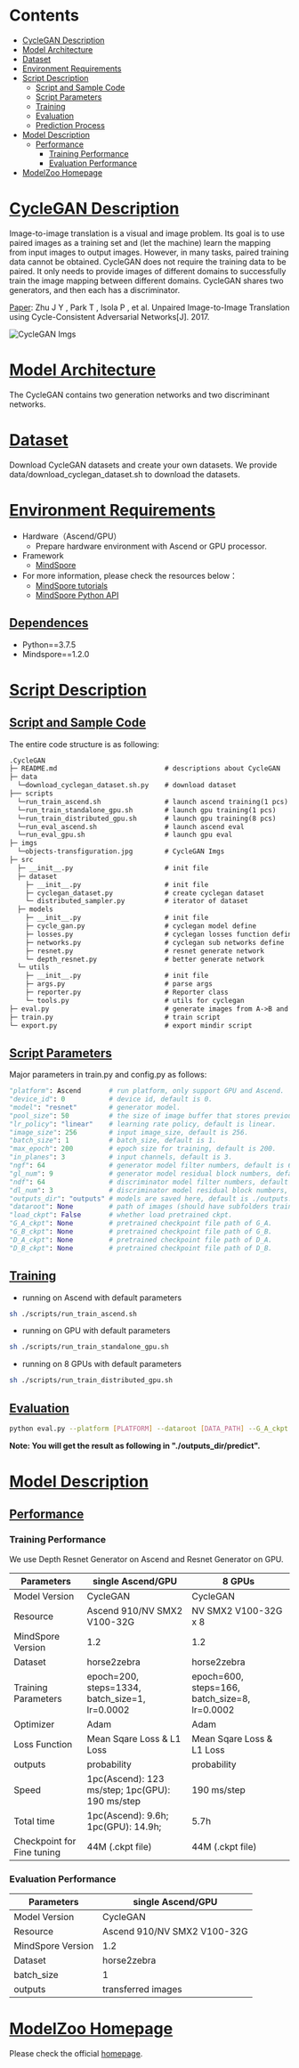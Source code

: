 # Contents

- [CycleGAN Description](#cyclegan-description)
- [Model Architecture](#model-architecture)
- [Dataset](#dataset)
- [Environment Requirements](#environment-requirements)
- [Script Description](#script-description)
    - [Script and Sample Code](#script-and-sample-code)
    - [Script Parameters](#script-parameters)
    - [Training](#training-process)
    - [Evaluation](#evaluation-process)
    - [Prediction Process](#prediction-process)
- [Model Description](#model-description)
    - [Performance](#performance)  
        - [Training Performance](#evaluation-performance)
        - [Evaluation Performance](#evaluation-performance)
- [ModelZoo Homepage](#modelzoo-homepage)

# [CycleGAN Description](#contents)

Image-to-image translation is a visual and image problem. Its goal is to use paired images as a training set and (let the machine) learn the mapping from input images to output images. However, in many tasks, paired training data cannot be obtained. CycleGAN does not require the training data to be paired. It only needs to provide images of different domains to successfully train the image mapping between different domains. CycleGAN shares two generators, and then each has a discriminator.

[Paper](https://arxiv.org/abs/1703.10593): Zhu J Y , Park T , Isola P , et al. Unpaired Image-to-Image Translation using Cycle-Consistent Adversarial Networks[J]. 2017.

![CycleGAN Imgs](imgs/objects-transfiguration.jpg)

# [Model Architecture](#contents)

The CycleGAN contains two generation networks and two discriminant networks.

# [Dataset](#contents)

Download CycleGAN datasets and create your own datasets. We provide data/download_cyclegan_dataset.sh to download the datasets.

# [Environment Requirements](#contents)

- Hardware（Ascend/GPU）
    - Prepare hardware environment with Ascend or GPU processor.
- Framework
    - [MindSpore](https://www.mindspore.cn/install/en)
- For more information, please check the resources below：
    - [MindSpore tutorials](https://www.mindspore.cn/tutorials/en/master/index.html)
    - [MindSpore Python API](https://www.mindspore.cn/docs/api/en/master/index.html)

## [Dependences](#contents)

- Python==3.7.5
- Mindspore==1.2.0

# [Script Description](#contents)

## [Script and Sample Code](#contents)

The entire code structure is as following:

```markdown
.CycleGAN
├─ README.md                           # descriptions about CycleGAN
├─ data
  └─download_cyclegan_dataset.sh.py    # download dataset
├── scripts
  └─run_train_ascend.sh                # launch ascend training(1 pcs)
  └─run_train_standalone_gpu.sh        # launch gpu training(1 pcs)
  └─run_train_distributed_gpu.sh       # launch gpu training(8 pcs)
  └─run_eval_ascend.sh                 # launch ascend eval
  └─run_eval_gpu.sh                    # launch gpu eval
├─ imgs
  └─objects-transfiguration.jpg        # CycleGAN Imgs
├─ src
  ├─ __init__.py                       # init file
  ├─ dataset
    ├─ __init__.py                     # init file
    ├─ cyclegan_dataset.py             # create cyclegan dataset
    └─ distributed_sampler.py          # iterator of dataset
  ├─ models
    ├─ __init__.py                     # init file
    ├─ cycle_gan.py                    # cyclegan model define
    ├─ losses.py                       # cyclegan losses function define
    ├─ networks.py                     # cyclegan sub networks define
    ├─ resnet.py                       # resnet generate network
    └─ depth_resnet.py                 # better generate network
  └─ utils
    ├─ __init__.py                     # init file
    ├─ args.py                         # parse args
    ├─ reporter.py                     # Reporter class
    └─ tools.py                        # utils for cyclegan
├─ eval.py                             # generate images from A->B and B->A
├─ train.py                            # train script
└─ export.py                           # export mindir script
```

## [Script Parameters](#contents)

Major parameters in train.py and config.py as follows:

```python
"platform": Ascend       # run platform, only support GPU and Ascend.
"device_id": 0           # device id, default is 0.
"model": "resnet"        # generator model.
"pool_size": 50          # the size of image buffer that stores previously generated images, default is 50.
"lr_policy": "linear"    # learning rate policy, default is linear.
"image_size": 256        # input image_size, default is 256.
"batch_size": 1          # batch_size, default is 1.
"max_epoch": 200         # epoch size for training, default is 200.
"in_planes": 3           # input channels, default is 3.
"ngf": 64                # generator model filter numbers, default is 64.
"gl_num": 9              # generator model residual block numbers, default is 9.
"ndf": 64                # discriminator model filter numbers, default is 64.
"dl_num": 3              # discriminator model residual block numbers, default is 3.
"outputs_dir": "outputs" # models are saved here, default is ./outputs.
"dataroot": None         # path of images (should have subfolders trainA, trainB, testA, testB, etc).
"load_ckpt": False       # whether load pretrained ckpt.
"G_A_ckpt": None         # pretrained checkpoint file path of G_A.
"G_B_ckpt": None         # pretrained checkpoint file path of G_B.
"D_A_ckpt": None         # pretrained checkpoint file path of D_A.
"D_B_ckpt": None         # pretrained checkpoint file path of D_B.
```

## [Training](#contents)

- running on Ascend with default parameters

```bash
sh ./scripts/run_train_ascend.sh
```

- running on GPU with default parameters

```bash
sh ./scripts/run_train_standalone_gpu.sh
```

- running on 8 GPUs with default parameters

```bash
sh ./scripts/run_train_distributed_gpu.sh
```

## [Evaluation](#contents)

```bash
python eval.py --platform [PLATFORM] --dataroot [DATA_PATH] --G_A_ckpt [G_A_CKPT] --G_B_ckpt [G_B_CKPT]
```

**Note: You will get the result as following in "./outputs_dir/predict".**

# [Model Description](#contents)

## [Performance](#contents)

### Training Performance

We use Depth Resnet Generator on Ascend and Resnet Generator on GPU.

| Parameters                 | single Ascend/GPU                                           | 8 GPUs                                                      |
| -------------------------- | ----------------------------------------------------------- | ----------------------------------------------------------- |
| Model Version              | CycleGAN                                                    | CycleGAN                                                    |
| Resource                   | Ascend 910/NV SMX2 V100-32G                                 | NV SMX2 V100-32G x 8                                        |
| MindSpore Version          | 1.2                                                         | 1.2                                                         |
| Dataset                    | horse2zebra                                                 | horse2zebra                                                 |
| Training Parameters        | epoch=200, steps=1334, batch_size=1, lr=0.0002              | epoch=600, steps=166, batch_size=8, lr=0.0002               |
| Optimizer                  | Adam                                                        | Adam                                                        |
| Loss Function              | Mean Sqare Loss & L1 Loss                                   | Mean Sqare Loss & L1 Loss                                   |
| outputs                    | probability                                                 | probability                                                 |
| Speed                      | 1pc(Ascend): 123 ms/step; 1pc(GPU): 190 ms/step             | 190 ms/step                                                 |
| Total time                 | 1pc(Ascend): 9.6h; 1pc(GPU): 14.9h;                         | 5.7h                                                        |
| Checkpoint for Fine tuning | 44M (.ckpt file)                                            | 44M (.ckpt file)                                            |

### Evaluation Performance

| Parameters          | single Ascend/GPU           |
| ------------------- | --------------------------- |
| Model Version       | CycleGAN                    |
| Resource            | Ascend 910/NV SMX2 V100-32G |
| MindSpore Version   | 1.2                         |
| Dataset             | horse2zebra                 |
| batch_size          | 1                           |
| outputs             | transferred images          |

# [ModelZoo Homepage](#contents)

Please check the official [homepage](https://gitee.com/mindspore/models).
